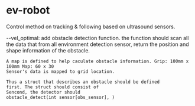 ev-robot
========
Control method on tracking & following based on ultrasound sensors.

--vel_optimal:
	add obstacle detection function. the function should scan all the data that from all environment detection sensor, 
	return the position and shape information of the obstacle.

	A map is defined to help caculate obstacle information. Grip: 100mm x 100mm Map: 60 x 30
	Sensor's data is mapped to grid location.

 	Thus a struct that describes an obstacle should be defined 
	first. The struct should consist of 
	Sencond, the detector should 
	obstacle_detect(int sensor[obs_sensor], )
